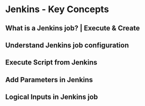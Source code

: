 # Jenkins - Key Concepts

## What is a Jenkins job? | Execute & Create

## Understand Jenkins job configuration

## Execute Script from Jenkins

## Add Parameters in Jenkins

## Logical Inputs in Jenkins job
